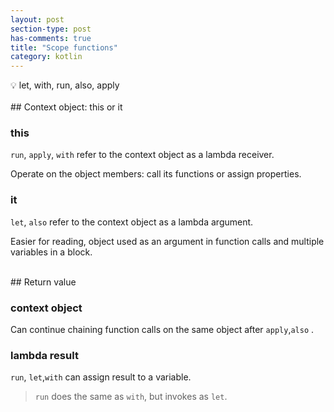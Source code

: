 ```yaml
---
layout: post
section-type: post
has-comments: true
title: "Scope functions"
category: kotlin
---
```


<aside>
💡 let, with, run, also, apply

</aside>
<br>
## Context object: this or it

### this

`run`, `apply`, `with` refer to the context object as a lambda receiver.

Operate on the object members: call its functions or assign properties.

### it

`let`, `also` refer to the context object as a lambda argument.

Easier for reading, object used as an argument in function calls and multiple variables in a block.

<br>
## Return value

### context object

Can continue chaining function calls on the same object after `apply`,`also` .

### lambda result

`run`, `let`,`with` can assign result to a variable.

> `run` does the same as `with`, but invokes as `let`.
>